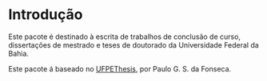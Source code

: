 # Introdução

Este pacote é destinado à escrita de trabalhos de conclusão de curso, dissertações de mestrado e teses de doutorado da Universidade Federal da Bahia.

Este pacote á baseado no [UFPEThesis](http://www.cin.ufpe.br/~paguso/ufpethesis/), por Paulo G. S. da Fonseca.
